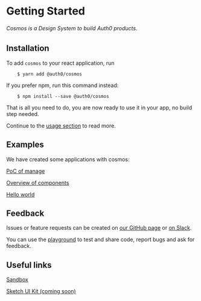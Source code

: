 # Getting Started

###### Cosmos is a Design System to build Auth0 products.

## Installation

To add `cosmos` to your react application, run

```shell
    $ yarn add @auth0/cosmos
```

If you prefer npm, run this command instead:

```shell
    $ npm install --save @auth0/cosmos
```

That is all you need to do, you are now ready to use it in your app, no build step needed.

Continue to the [usage section](/usage) to read more.

## Examples

We have created some applications with cosmos:

[PoC of manage](/?url=manage/#/clients)

[Overview of components](/overview)

[Hello world](https://github.com/auth0/cosmos/tree/master/examples/webpack-hello-world)

## Feedback

Issues or feature requests can be created on [our GitHub page](https://github.com/auth0/cosmos/issues) or [on Slack](https://auth0.slack.com/messages/C5ZK0DD8X).

You can use the [playground](/playground) to test and share code, report bugs and ask for feedback.

## Useful links

[Sandbox](/sandbox)

[Sketch UI Kit (coming soon)](#)
